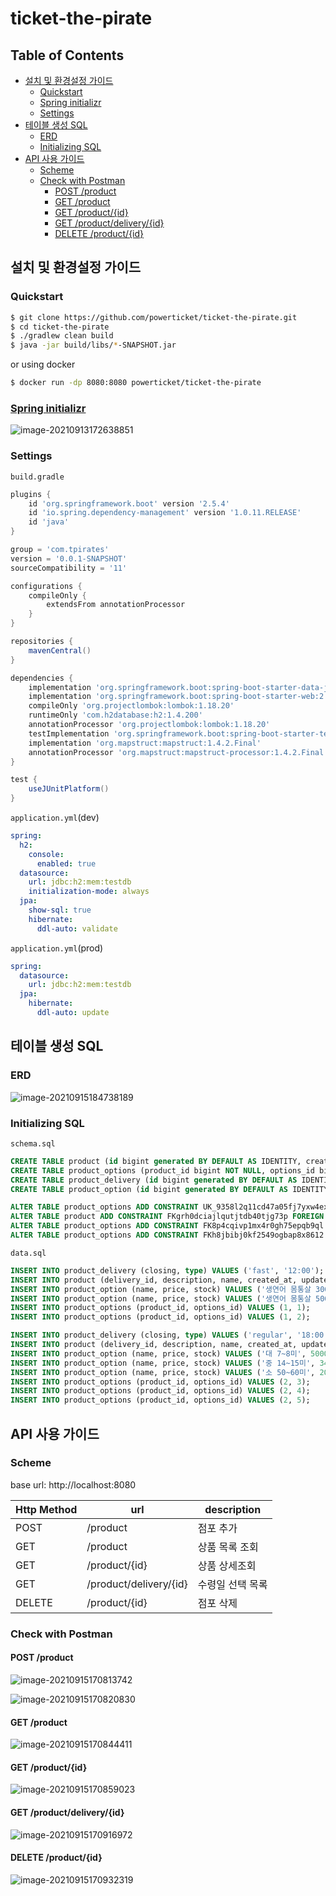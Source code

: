 # ticket-the-pirate

## Table of Contents

- [설치 및 환경설정 가이드](#설치-및-환경설정-가이드)
  * [Quickstart](#quickstart)
  * [Spring initializr](#spring-initializr)
  * [Settings](#settings)
- [테이블 생성 SQL](#테이블-생성-sql)
  * [ERD](#erd)
  * [Initializing SQL](#initializing-sql)
- [API 사용 가이드](#api-사용-가이드)
  * [Scheme](#scheme)
  * [Check with Postman](#check-with-postman)
    + [POST /product](#post--product)
    + [GET /product](#get--product)
    + [GET /product/{id}](#get--product--id-)
    + [GET /product/delivery/{id}](#get--product-delivery--id-)
    + [DELETE /product/{id}](#delete--product--id-)

## 설치 및 환경설정 가이드

### Quickstart

```bash
$ git clone https://github.com/powerticket/ticket-the-pirate.git
$ cd ticket-the-pirate
$ ./gradlew clean build
$ java -jar build/libs/*-SNAPSHOT.jar
```

or using docker

```bash
$ docker run -dp 8080:8080 powerticket/ticket-the-pirate
```

### [Spring initializr](https://start.spring.io/)

![image-20210913172638851](https://raw.githubusercontent.com/powerticket/typora-image-repo/image/img/image-20210913172638851.png)

### Settings

`build.gradle`

```gradle
plugins {
	id 'org.springframework.boot' version '2.5.4'
	id 'io.spring.dependency-management' version '1.0.11.RELEASE'
	id 'java'
}

group = 'com.tpirates'
version = '0.0.1-SNAPSHOT'
sourceCompatibility = '11'

configurations {
	compileOnly {
		extendsFrom annotationProcessor
	}
}

repositories {
	mavenCentral()
}

dependencies {
	implementation 'org.springframework.boot:spring-boot-starter-data-jpa:2.5.4'
	implementation 'org.springframework.boot:spring-boot-starter-web:2.5.4'
	compileOnly 'org.projectlombok:lombok:1.18.20'
	runtimeOnly 'com.h2database:h2:1.4.200'
	annotationProcessor 'org.projectlombok:lombok:1.18.20'
	testImplementation 'org.springframework.boot:spring-boot-starter-test:2.5.4'
	implementation 'org.mapstruct:mapstruct:1.4.2.Final'
	annotationProcessor 'org.mapstruct:mapstruct-processor:1.4.2.Final'
}

test {
	useJUnitPlatform()
}
```

`application.yml`(dev)

```yaml
spring:
  h2:
    console:
      enabled: true
  datasource:
    url: jdbc:h2:mem:testdb
    initialization-mode: always
  jpa:
    show-sql: true
    hibernate:
      ddl-auto: validate
```

`application.yml`(prod)

```yaml
spring:
  datasource:
    url: jdbc:h2:mem:testdb
  jpa:
    hibernate:
      ddl-auto: update
```



## 테이블 생성 SQL

### ERD

![image-20210915184738189](https://raw.githubusercontent.com/powerticket/typora-image-repo/image/img/image-20210915184738189.png)

### Initializing SQL

`schema.sql`

```sql
CREATE TABLE product (id bigint generated BY DEFAULT AS IDENTITY, created_at TIMESTAMP, description VARCHAR(255), name VARCHAR(255), updated_at TIMESTAMP, delivery_id bigint, PRIMARY KEY (id));
CREATE TABLE product_options (product_id bigint NOT NULL, options_id bigint NOT NULL);
CREATE TABLE product_delivery (id bigint generated BY DEFAULT AS IDENTITY, closing varchar(255), type VARCHAR(255), PRIMARY KEY (id));
CREATE TABLE product_option (id bigint generated BY DEFAULT AS IDENTITY, name VARCHAR(255), price bigint, stock bigint, PRIMARY KEY (id));

ALTER TABLE product_options ADD CONSTRAINT UK_9358l2q11cd47a05fj7yxw4ex UNIQUE (options_id);
ALTER TABLE product ADD CONSTRAINT FKgrh0dciajlqutjtdb40tjg73p FOREIGN KEY (delivery_id) REFERENCES product_delivery;
ALTER TABLE product_options ADD CONSTRAINT FK8p4cqivp1mx4r0gh75epqb9ql FOREIGN KEY (options_id) REFERENCES product_option;
ALTER TABLE product_options ADD CONSTRAINT FKh8jbibj0kf2549ogbap8x8612 FOREIGN KEY (product_id) REFERENCES product;
```

`data.sql`

```sql
INSERT INTO product_delivery (closing, type) VALUES ('fast', '12:00');
INSERT INTO product (delivery_id, description, name, created_at, updated_at) VALUES (1, '노르웨이산 연어 300g, 500g, 반마리 필렛', '노르웨이산 연어', CURRENT_TIMESTAMP(), CURRENT_TIMESTAMP());
INSERT INTO product_option (name, price, stock) VALUES ('생연어 몸통살 300g', 10000, 99);
INSERT INTO product_option (name, price, stock) VALUES ('생연어 몸통살 500g', 17000, 99);
INSERT INTO product_options (product_id, options_id) VALUES (1, 1);
INSERT INTO product_options (product_id, options_id) VALUES (1, 2);

INSERT INTO product_delivery (closing, type) VALUES ('regular', '18:00');
INSERT INTO product (delivery_id, description, name, created_at, updated_at) VALUES (1, '산지직송 완도 전복 1kg (7미~60미)', '완도전복', CURRENT_TIMESTAMP(), CURRENT_TIMESTAMP());
INSERT INTO product_option (name, price, stock) VALUES ('대 7~8미', 50000, 99);
INSERT INTO product_option (name, price, stock) VALUES ('중 14~15미', 34000, 99);
INSERT INTO product_option (name, price, stock) VALUES ('소 50~60미', 20000, 99);
INSERT INTO product_options (product_id, options_id) VALUES (2, 3);
INSERT INTO product_options (product_id, options_id) VALUES (2, 4);
INSERT INTO product_options (product_id, options_id) VALUES (2, 5);
```

## API 사용 가이드

### Scheme

base url: http://localhost:8080

| Http Method | url                    | description      |
| ----------- | ---------------------- | ---------------- |
| POST        | /product               | 점포 추가        |
| GET         | /product               | 상품 목록 조회   |
| GET         | /product/{id}          | 상품 상세조회    |
| GET         | /product/delivery/{id} | 수령일 선택 목록 |
| DELETE      | /product/{id}          | 점포 삭제        |

### Check with Postman

#### POST /product

![image-20210915170813742](https://raw.githubusercontent.com/powerticket/typora-image-repo/image/img/image-20210915170813742.png)

![image-20210915170820830](https://raw.githubusercontent.com/powerticket/typora-image-repo/image/img/image-20210915170820830.png)

#### GET /product

![image-20210915170844411](https://raw.githubusercontent.com/powerticket/typora-image-repo/image/img/image-20210915170844411.png)

#### GET /product/{id}

![image-20210915170859023](https://raw.githubusercontent.com/powerticket/typora-image-repo/image/img/image-20210915170859023.png)

#### GET /product/delivery/{id}

![image-20210915170916972](https://raw.githubusercontent.com/powerticket/typora-image-repo/image/img/image-20210915170916972.png)

#### DELETE /product/{id}

![image-20210915170932319](https://raw.githubusercontent.com/powerticket/typora-image-repo/image/img/image-20210915170932319.png)
